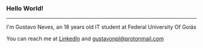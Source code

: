 ### Hello World!

---

I'm Gustavo Neves, an 18 years old IT student at Federal University Of Goiás

You can reach me at [LinkedIn](https://www.linkedin.com/in/gnlouzada) and gustavonpl@protonmail.com

<!---
gusneves/gusneves is a ✨ special ✨ repository because its `README.md` (this file) appears on your GitHub profile.
You can click the Preview link to take a look at your changes.
--->
